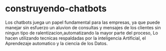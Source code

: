 # construyendo-chatbots
Los chatbots juega un papel fundamental para las empresas, ya que puede manejar sin esfuerzo un aluvion de consultas y mensajes de los clientes sin ningun tipo de ralentizacion,automatizando la mayor parte del proceso, Lo hacen utilizando tecnicas respaldadas por la inteligencia Artificial, el Aprendezaje automatico y la ciencia de los Datos.
